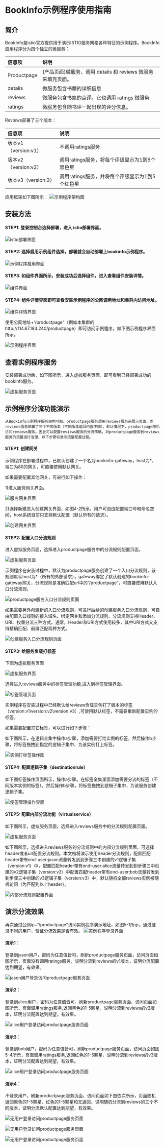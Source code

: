# BookInfo示例程序使用指南

##  简介

BookInfo是istio官方提供用于演示ISTIO服务网格各种特征的示例程序。BookInfo应用程序分为四个独立的微服务：


| 信息项	| 说明	|
| :- | :- | 
| Productpage |  (产品页面)微服务，调用 details 和 reviews 微服务来填充页面。 | 
| details | 微服务包含书籍的详细信息 | 
| reviews | 微服务包含书籍的点评。它也调用 ratings 微服务 | 
| ratings | 微服务包含随书评一起出现的评分信息。 | 


Reviews部署了三个版本：

| 信息项	| 说明	|
| :- | :- | 
| 版本v1（version:v1） | 不调用ratings服务 | 
| 版本v2（version:v2） | 调用ratings服务，将每个评级显示为1到5个黑色星 | 
| 版本v3（version:3） | 调用ratings服务，并将每个评级显示为1到5个红色星 | 



应用框架如下图所示：
![示例程序架构图](../../../../image/Internet-Middleware/Mesh/example-slcxkjt.png)
 
 
 
##  安装方法

#### STEP1: 登录控制台选择部署，进入 istio部署界面。

![istio部署界面](../../../../image/Internet-Middleware/Mesh/example-bs-step1.png)
 
 
#### STEP2: 选择启用示例组件选择，部署就会自动部署上bookinfo示例程序。
 
![示例程序启用界面](../../../../image/Internet-Middleware/Mesh/example-bs-step2.png)


#### STEP3: 如组件界面所示，安装成功后选择组件，进入查看组件安装详情。

![组件界面](../../../../image/Internet-Middleware/Mesh/example-bs-step3.png)

#### STEP4: 组件详情界面即可查看安装示例程序的公网调用地址和集群内访问地址。
 
![组件详情界面](../../../../image/Internet-Middleware/Mesh/example-bs-step4.png)

使用公网地址+“/productpage”（例如本集群的http://114.67.183.240/productpage）即可访问示例程序，如下图示例程序界面所示。

![示例程序界面](../../../../image/Internet-Middleware/Mesh/example-bs-step5.png) 

 
##  查看实例程序服务

安装部署成功后，如下图所示，进入虚拟服务页面，即可看到已经部署成功的bookinfo服务。

![虚拟服务页面](../../../../image/Internet-Middleware/Mesh/example-xnfw.png)   
 
 

##  示例程序分流功能演示

	从Bookinfo示例程序服务架构可知，productpage服务调用reviews服务来展示页面，而reviews服务部署了三个不同版本（不同版本返回内容不同），默认情况下，productpage随机访问reviews服务。因此可以配置reviews服务的分流策略，对productpage服务到reviews服务的流量进行治理，以下步骤将演示流量配置过程。

#### STEP1: 创建网关

示例程序在部署过程中，已默认创建了一个名为bookinfo-gateway，host为*，端口为80的网关，可直接使用默认网关。
  
如果需要配置其他网关，可进行如下操作：

1)进入服务网关界面。

![服务网关界面](../../../../image/Internet-Middleware/Mesh/example-fl-step1.png)  
 
2)选择新建进入创建网关界面，如图4-2所示。用户可自由配置端口号和命名空间，host系统目前只支持默认配置（默认所有的请求）。 

![创建网关界面](../../../../image/Internet-Middleware/Mesh/example-fl-step2.png)  


#### STEP2: 配置入口分流规则

进入虚拟服务页面，选择进入productpage服务中的分流规则配置页面。

![虚拟服务页面](../../../../image/Internet-Middleware/Mesh/example-rkflgz-step1.png)  
 
示例程序在安装过程中，默认为productpage服务创建了一个入口分流规则，该规则默认host为*（所有的外部请求），gateway绑定了默认创建的bookinfo-gateway网关，分流规则是准确匹配url中的“/productpage”，可直接使用默认入口分流规则。
 
![productpage服务入口分流规则页面](../../../../image/Internet-Middleware/Mesh/example-rkflgz-step2.png)  

如果需要另外创建新的入口分流规则，可进行后续的创建服务入口分流规则，可自由配置入口规则的接入域名、绑定网关和添加分流规则。分流规则支持Header、URI、权重分流三种方式。通常，Header和URI方式使用较多，其中URI方式又支持精确匹配、前缀匹配两种方式。
 
![创建服务入口分流规则页面](../../../../image/Internet-Middleware/Mesh/example-rkflgz-step3.png)  



#### STEP3: 给服务负载打标签

下图为虚拟服务页面

![虚拟服务界面](../../../../image/Internet-Middleware/Mesh/example-sldbq-step1.png)  
 
选择进入reviews服务中的标签管理功能,进入到标签管理界面。

![标签管理页面](../../../../image/Internet-Middleware/Mesh/example-sldbq-step2.png)  

实例程序在安装过程中已经默认给reviews负载实例打了版本的标签（version:v1\version:v2\version:v3）,可使用默认标签，不需要重新配置实例的标签。

如果需要配置其它标签，可以进行如下步骤：

如下图所示，在逻辑全集中操作a步骤，添加需要打给实例的标签，然后操作b步骤，将标签拖拽到指定的逻辑子集中，为该实例打上标签。

![实例打标签操作图](../../../../image/Internet-Middleware/Mesh/example-sldbq-step3.png)  
 
 
 
#### STEP4: 配置逻辑子集（destinationrule）

如下图标签操作页面所示，操作a步骤。在标签全集里面添加需要分流的标签（不同版本实例的标签），然后操作b步骤，将标签拖拽到逻辑子集中，为该服务创建逻辑子集。

![便签管理操作界面](../../../../image/Internet-Middleware/Mesh/example-ljzj-step1.png)  
  
 
#### STEP5: 配置内部分流功能（virtualservice）

如下图所示，虚拟服务页面，选择进入reviews服务中的分流规则配置页面。

![虚拟服务页面](../../../../image/Internet-Middleware/Mesh/example-nbflgz-step1.png)  

如下图所示，选择进入reviews服务的分流规则中的内部分流规则页面，可选择header或者url配置分流规则。本文档将演示使用header分流规则，配置匹配header带有end-user:jason流量转发到到步骤三中创建的v1逻辑子集（version:v1）中，配置匹配header带有end-user:alice流量转发到到步骤三中创建的v2逻辑子集（version:v2）中配置匹配header带有end-user:bob流量转发到到步骤三中创建的v3逻辑子集（version:v3）中，默认随机全部reviews实例被随机访问（为匹配到以上header）。
 
![内部分流规则配置界面](../../../../image/Internet-Middleware/Mesh/example-nbflgz-step2.png)  




##  演示分流效果
再次通过公网ip+“/productpage”访问实例程序演示地址，如图5-1所示，通过登录不同的用户，验证分流效果是否有效。
![实例程序登录界面](../../../../image/Internet-Middleware/Mesh/example-ysflgz-step1.png)   
 
 
####  演示1：

登录到jason用户，密码为任意值皆可，刷新productpage服务页面，访问页面如图所示，页面没有调用ratings服务，说明分流到reviews的v1版本，证明分流配置达到期望，有效果。

![jason用户登录访问productpage服务页面](../../../../image/Internet-Middleware/Mesh/example-ys-step1.png)   
 
####  演示2：

登录到alice用户，密码为任意值皆可，刷新productpage服务页面，访问页面如图所示，页面调用ratings服务,返回黑色的1-5颗星，说明分流到reviews的v2版本，证明分流配置达到期望，有效果。

![alice用户登录访问productpage服务页面](../../../../image/Internet-Middleware/Mesh/example-ys-step2.png)    

####  演示3：

登录到bob用户，密码为任意值皆可，刷新productpage服务页面，访问页面如图5-4所示，页面调用ratings服务,返回红色的1-5颗星，说明分流到reviews的v3版本，证明分流配置达到期望，有效果。

![alice用户登录访问productpage服务页面](../../../../image/Internet-Middleware/Mesh/example-ys-step3.png)     

####  演示4：

不登录用户，刷新productpage服务页面，访问页面如下图依次所示，页面随机返回黑色的1-5颗星、红色的1-5颗星和无返回，说明随机分流到reviews的三个不同版本，证明分流默认配置达到期望，有效果。
 
![无用户登录访问productpage服务页面](../../../../image/Internet-Middleware/Mesh/example-ys-step4.png)     

![无用户登录访问productpage服务页面](../../../../image/Internet-Middleware/Mesh/example-ys-step5.png)     

![无用户登录访问productpage服务页面](../../../../image/Internet-Middleware/Mesh/example-ys-step6.png)     
 









